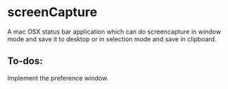 # screenCapture

A mac OSX status bar application which can do screencapture in window mode and save it to desktop or 
in selection mode and save in clipboard.

## To-dos:
Implement the preference window.

